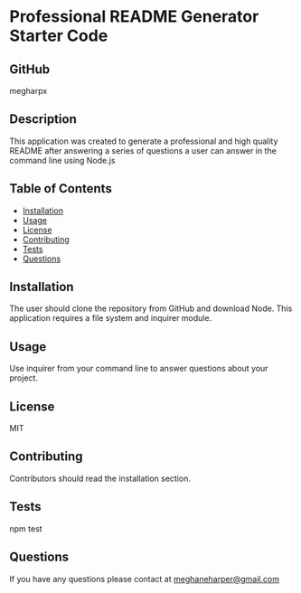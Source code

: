 # Professional README Generator Starter Code

  ## GitHub
  megharpx

  ## Description
  This application was created to generate a professional and high quality README after answering a series of questions a user can answer in the command line using Node.js

  ## Table of Contents
  * [Installation](#installation)
  * [Usage](#usage)
  * [License](#license)
  * [Contributing](#contributing)
  * [Tests](#tests)
  * [Questions](#questions)
  
  ## Installation
  The user should clone the repository from GitHub and download Node. This application requires a file system and inquirer module.

  ## Usage
  Use inquirer from your command line to answer questions about your project.

  ## License
  MIT

  ## Contributing
  Contributors should read the installation section.

  ## Tests
  npm test

  ## Questions
  If you have any questions please contact at meghaneharper@gmail.com
